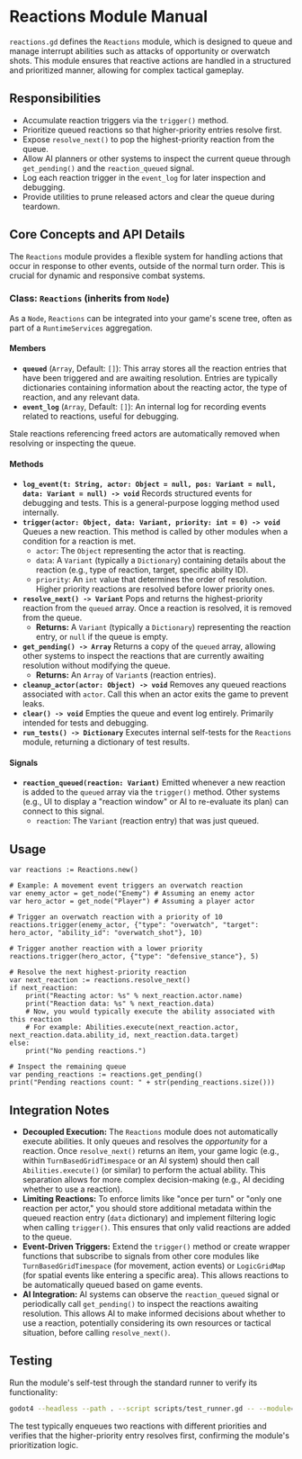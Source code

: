 # Reactions Module Manual

`reactions.gd` defines the `Reactions` module, which is designed to queue and manage interrupt abilities such as attacks of opportunity or overwatch shots. This module ensures that reactive actions are handled in a structured and prioritized manner, allowing for complex tactical gameplay.

## Responsibilities

-   Accumulate reaction triggers via the `trigger()` method.
-   Prioritize queued reactions so that higher-priority entries resolve first.
-   Expose `resolve_next()` to pop the highest-priority reaction from the queue.
-   Allow AI planners or other systems to inspect the current queue through `get_pending()` and the `reaction_queued` signal.
-   Log each reaction trigger in the `event_log` for later inspection and debugging.
-   Provide utilities to prune released actors and clear the queue during teardown.

## Core Concepts and API Details

The `Reactions` module provides a flexible system for handling actions that occur in response to other events, outside of the normal turn order. This is crucial for dynamic and responsive combat systems.

### Class: `Reactions` (inherits from `Node`)

As a `Node`, `Reactions` can be integrated into your game's scene tree, often as part of a `RuntimeServices` aggregation.

#### Members

*   **`queued`** (`Array`, Default: `[]`): This array stores all the reaction entries that have been triggered and are awaiting resolution. Entries are typically dictionaries containing information about the reacting actor, the type of reaction, and any relevant data.
*   **`event_log`** (`Array`, Default: `[]`): An internal log for recording events related to reactions, useful for debugging.

Stale reactions referencing freed actors are automatically removed when resolving or inspecting the queue.

#### Methods

*   **`log_event(t: String, actor: Object = null, pos: Variant = null, data: Variant = null) -> void`**
    Records structured events for debugging and tests. This is a general-purpose logging method used internally.
*   **`trigger(actor: Object, data: Variant, priority: int = 0) -> void`**
    Queues a new reaction. This method is called by other modules when a condition for a reaction is met.
    *   `actor`: The `Object` representing the actor that is reacting.
    *   `data`: A `Variant` (typically a `Dictionary`) containing details about the reaction (e.g., type of reaction, target, specific ability ID).
    *   `priority`: An `int` value that determines the order of resolution. Higher priority reactions are resolved before lower priority ones.
*   **`resolve_next() -> Variant`**
    Pops and returns the highest-priority reaction from the `queued` array. Once a reaction is resolved, it is removed from the queue.
    *   **Returns:** A `Variant` (typically a `Dictionary`) representing the reaction entry, or `null` if the queue is empty.
*   **`get_pending() -> Array`**
    Returns a copy of the `queued` array, allowing other systems to inspect the reactions that are currently awaiting resolution without modifying the queue.
    *   **Returns:** An `Array` of `Variant`s (reaction entries).
*   **`cleanup_actor(actor: Object) -> void`**
    Removes any queued reactions associated with `actor`. Call this when an actor exits the game to prevent leaks.
*   **`clear() -> void`**
    Empties the queue and event log entirely. Primarily intended for tests and debugging.
*   **`run_tests() -> Dictionary`**
    Executes internal self-tests for the `Reactions` module, returning a dictionary of test results.

#### Signals

*   **`reaction_queued(reaction: Variant)`**
    Emitted whenever a new reaction is added to the `queued` array via the `trigger()` method. Other systems (e.g., UI to display a "reaction window" or AI to re-evaluate its plan) can connect to this signal.
    *   `reaction`: The `Variant` (reaction entry) that was just queued.

## Usage

```gdscript
var reactions := Reactions.new()

# Example: A movement event triggers an overwatch reaction
var enemy_actor = get_node("Enemy") # Assuming an enemy actor
var hero_actor = get_node("Player") # Assuming a player actor

# Trigger an overwatch reaction with a priority of 10
reactions.trigger(enemy_actor, {"type": "overwatch", "target": hero_actor, "ability_id": "overwatch_shot"}, 10)

# Trigger another reaction with a lower priority
reactions.trigger(hero_actor, {"type": "defensive_stance"}, 5)

# Resolve the next highest-priority reaction
var next_reaction := reactions.resolve_next()
if next_reaction:
    print("Reacting actor: %s" % next_reaction.actor.name)
    print("Reaction data: %s" % next_reaction.data)
    # Now, you would typically execute the ability associated with this reaction
    # For example: Abilities.execute(next_reaction.actor, next_reaction.data.ability_id, next_reaction.data.target)
else:
    print("No pending reactions.")

# Inspect the remaining queue
var pending_reactions := reactions.get_pending()
print("Pending reactions count: " + str(pending_reactions.size()))
```

## Integration Notes

-   **Decoupled Execution:** The `Reactions` module does not automatically execute abilities. It only queues and resolves the *opportunity* for a reaction. Once `resolve_next()` returns an item, your game logic (e.g., within `TurnBasedGridTimespace` or an AI system) should then call `Abilities.execute()` (or similar) to perform the actual ability. This separation allows for more complex decision-making (e.g., AI deciding whether to use a reaction).
-   **Limiting Reactions:** To enforce limits like "once per turn" or "only one reaction per actor," you should store additional metadata within the queued reaction entry (`data` dictionary) and implement filtering logic when calling `trigger()`. This ensures that only valid reactions are added to the queue.
-   **Event-Driven Triggers:** Extend the `trigger()` method or create wrapper functions that subscribe to signals from other core modules like `TurnBasedGridTimespace` (for movement, action events) or `LogicGridMap` (for spatial events like entering a specific area). This allows reactions to be automatically queued based on game events.
-   **AI Integration:** AI systems can observe the `reaction_queued` signal or periodically call `get_pending()` to inspect the reactions awaiting resolution. This allows AI to make informed decisions about whether to use a reaction, potentially considering its own resources or tactical situation, before calling `resolve_next()`.

## Testing

Run the module's self-test through the standard runner to verify its functionality:

```bash
godot4 --headless --path . --script scripts/test_runner.gd -- --module=reactions
```

The test typically enqueues two reactions with different priorities and verifies that the higher-priority entry resolves first, confirming the module's prioritization logic.